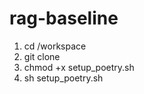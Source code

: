 # rag-baseline

1. cd /workspace
2. git clone <repo>
3. chmod +x setup_poetry.sh
4. sh setup_poetry.sh